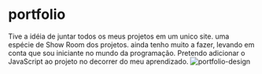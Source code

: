 # portfolio
Tive a idéia de juntar todos os meus projetos em um unico site. uma espécie de Show Room dos projetos. ainda tenho muito a fazer, levando em conta que sou iniciante no mundo da programação.
Pretendo adicionar o JavaScript ao projeto no decorrer do meu aprendizado.
![portfolio-design](https://github.com/gabrxdev/portfolio/assets/134901126/c827f150-709e-4843-ae0d-8bf13b6d3ea0)
